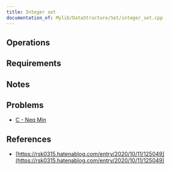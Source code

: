 ```yaml
---
title: Integer set
documentation_of: Mylib/DataStructure/Set/integer_set.cpp
---
```


## Operations

## Requirements

## Notes

## Problems

- [C - Neq Min](https://atcoder.jp/contests/hhkb2020/tasks/hhkb2020_c)

## References

- [https://rsk0315.hatenablog.com/entry/2020/10/11/125049](https://rsk0315.hatenablog.com/entry/2020/10/11/125049)
